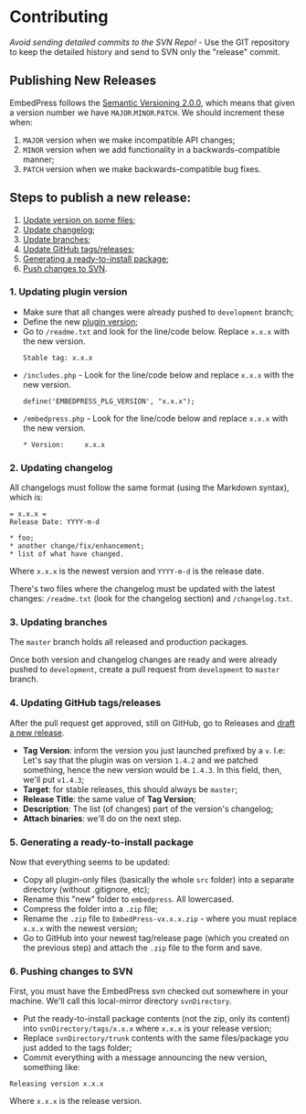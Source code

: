 # Contributing

*Avoid sending detailed commits to the SVN Repo!* - Use the GIT repository to keep the detailed history and send to SVN only the "release" commit.

## Publishing New Releases

EmbedPress follows the [Semantic Versioning 2.0.0](http://semver.org), which means that given a version number we have `MAJOR`.`MINOR`.`PATCH`. We should increment these when:
 1. `MAJOR` version when we make incompatible API changes;
 2. `MINOR` version when we add functionality in a backwards-compatible manner;
 3. `PATCH` version when we make backwards-compatible bug fixes.


## Steps to publish a new release:
1. [Update version on some files](https://github.com/OSTraining/EmbedPress/blob/master/CONTRIBUTING.md#1-updating-plugin-version);
2. [Update changelog](https://github.com/OSTraining/EmbedPress/blob/master/CONTRIBUTING.md#2-updating-changelog);
3. [Update branches](https://github.com/OSTraining/EmbedPress/blob/master/CONTRIBUTING.md#3-updating-branches);
4. [Update GitHub tags/releases](https://github.com/OSTraining/EmbedPress/blob/master/CONTRIBUTING.md#4-updating-github-tagsreleases);
5. [Generating a ready-to-install package](https://github.com/OSTraining/EmbedPress/blob/master/CONTRIBUTING.md#5-generating-a-ready-to-install-package);
6. [Push changes to SVN](https://github.com/OSTraining/EmbedPress/blob/master/CONTRIBUTING.md#6-pushing-changes-to-svn).


### 1. Updating plugin version
- Make sure that all changes were already pushed to `development` branch;
- Define the new [plugin version](https://github.com/OSTraining/EmbedPress/blob/master/CONTRIBUTING.md#publishing-new-releases);
- Go to `/readme.txt` and look for the line/code below. Replace `x.x.x` with the new version.
    ```
    Stable tag: x.x.x
    ```
- `/includes.php` - Look for the line/code below and replace `x.x.x` with the new version.
    ```
    define('EMBEDPRESS_PLG_VERSION', "x.x.x");
    ```
- `/embedpress.php` - Look for the line/code below and replace `x.x.x` with the new version.
    ```
    * Version:     x.x.x
    ```

### 2. Updating changelog
All changelogs must follow the same format (using the Markdown syntax), which is:
```
= x.x.x =
Release Date: YYYY-m-d

* foo;
* another change/fix/enhancement;
* list of what have changed.
```
Where `x.x.x` is the newest version and `YYYY-m-d` is the release date.

There's two files where the changelog must be updated with the latest changes: `/readme.txt` (look for the changelog section) and  `/changelog.txt`.

### 3. Updating branches
The `master` branch holds all released and production packages.

Once both version and changelog changes are ready and were already pushed to `development`, create a pull request from `development` to `master` branch.

### 4. Updating GitHub tags/releases
After the pull request get approved, still on GitHub, go to Releases and [draft a new release](https://github.com/OSTraining/EmbedPress/releases/new).

- **Tag Version**: inform the version you just launched prefixed by a `v`.
I.e: Let's say that the plugin was on version `1.4.2` and we patched something, hence the new version would be `1.4.3`. In this field, then, we'll put `v1.4.3`;
- **Target**: for stable releases, this should always be `master`;
- **Release Title**: the same value of **Tag Version**;
- **Description**: The list (of changes) part of the version's changelog;
- **Attach binaries**: we'll do on the next step.

### 5. Generating a ready-to-install package
Now that everything seems to be updated:
- Copy all plugin-only files (basically the whole `src` folder) into a separate directory (without .gitignore, etc);
- Rename this "new" folder to `embedpress`. All lowercased.
- Compress the folder into a `.zip` file;
- Rename the `.zip` file to `EmbedPress-vx.x.x.zip` - where you must replace `x.x.x` with the newest version;
- Go to GitHub into your newest tag/release page (which you created on the previous step) and attach the  `.zip` file to the form and save.

### 6. Pushing changes to SVN
First, you must have the EmbedPress svn checked out somewhere in your machine. We'll call this local-mirror directory `svnDirectory`.

- Put the ready-to-install package contents (not the zip, only its content) into `svnDirectory/tags/x.x.x` where `x.x.x` is your release version;
- Replace `svnDirectory/trunk` contents with the same files/package you just added to the tags folder;
- Commit everything with a message announcing the new version, something like:
```
Releasing version x.x.x
```
Where `x.x.x` is the release version.
